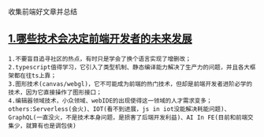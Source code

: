 收集前端好文章并总结

## [1.哪些技术会决定前端开发者的未来发展](https://mp.weixin.qq.com/s/BOtrzkQbGMC5EQces-cD0w)
    1.不要盲目追寻社区的热点，有时只是学会了换个语言实现了增删改；
    2.typescript值得学习，它引入了类型机制、静态编译能力解决了生产力的问题，并且各大框架都在往ts上靠；
    3.图形技术(canvas/webgl)，它不可能成为前端的热门技术，但却是前端开发者进阶必学的技术，因为它直接操作了图形接口；
    4.编辑器领域技术，小众领域、webIDE的出现使得这一领域的人才需求变多；
    others:Serverless(会火)、IOT(看不到进展，js in iot没能解决耗能问题)、GraphQL(一直没火，不是技术本身问题，是损害了后端开发利益)、AI In FE(目前和前端交集少，就算有也是调包侠)
